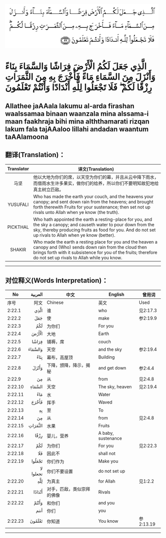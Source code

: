 ![002:022](images/002_022.gif)

#  الَّذِي جَعَلَ لَكُمُ الْأَرْضَ فِرَاشًا وَالسَّمَاءَ بِنَاءً وَأَنْزَلَ مِنَ السَّمَاءِ مَاءً فَأَخْرَجَ بِهِ مِنَ الثَّمَرَاتِ رِزْقًا لَكُمْ ۖ فَلَا تَجْعَلُوا لِلَّهِ أَنْدَادًا وَأَنْتُمْ تَعْلَمُونَ 

## Allathee jaAAala lakumu al-arda firashan waalssamaa binaan waanzala mina alssama-i maan faakhraja bihi mina alththamarati rizqan lakum fala tajAAaloo lillahi andadan waantum taAAlamoona

## 翻译(Translation)：

| Translator | 译文(Translation)                                            |
|:----------:| ------------------------------------------------------------ |
| 马坚       | 他以大地为你们的席，以天空为你们的幕，并且从云中降下雨水，而借雨水生许多果实，做你们的给养，所以你们不要明知故犯地给真主树立匹敌。 |
| YUSUFALI   | Who has made the earth your couch, and the heavens your canopy; and sent down rain from the heavens; and brought forth therewith Fruits for your sustenance; then set not up rivals unto Allah when ye know (the truth). |
| PICKTHAL   | Who hath appointed the earth a resting-place for you, and the sky a canopy; and causeth water to pour down from the sky, thereby producing fruits as food for you. And do not set up rivals to Allah when ye know (better). |
| SHAKIR     | Who made the earth a resting place for you and the heaven a canopy and (Who) sends down rain from the cloud then brings forth with it subsistence for you of the fruits; therefore do not set up rivals to Allah while you know. |

---

## 对位释义(Words Interpretation)：

| No      |   العربية | 中文                       | English            | 曾用词    |
| ------- | --------: | -------------------------- | ------------------ | --------- |
| 序号    |      阿文 | Chinese                    | 英文               | Used      |
| 2:22.1  |      الَّذِي | 谁                         | who                | 见2:17.3  |
| 2:22.2  |       جَعَلَ | 使                         | make               | 参2:19.9  |
| 2:22.3  |       لَكُمُ | 为你们                     | For you            |           |
| 2:22.4  |     الْأَرْضَ | 大地                       | Earth              |           |
| 2:22.5  |     فِرَاشًا | 铺褥，席                   | couch              |           |
| 2:22.6  |   وَالسَّمَاءَ | 天空                       | and the sky        | 参2:19.4  |
| 2:22.7  |      بِنَاءً | 幕布，高屋顶               | Building           |           |
| 2:22.8  |     وَأَنْزَلَ | 下降，颁降，降示，揭秘     | and get down       | 参2:4.4   |
| 2:22.9  |        مِنَ | 从                         | from               | 见2:4.8   |
| 2:22.10 |    السَّمَاءِ | 天空                       | The sky, heaven    | 见2:19.4  |
| 2:22.11 |       مَاءً | 水                         | Water              |           |
| 2:22.12 |     فَأَخْرَجَ | 挥手                       | Waved              |           |
| 2:22.13 |        بِهِ | 至                         | To                 |           |
| 2:22.14 |        مِنَ | 从                         | from               | 见2:4.8   |
| 2:22.15 |   الثَّمَرَاتِ | 水果                       | Fruits             |           |
| 2:22.16 |      رِزْقًا | 婴儿，营养                 | A baby, sustenance |           |
| 2:22.17 |       لَكُمْ | 为你们                     | For you            | 见2:22.3  |
| 2:22.18 |       فَلَا | 因此不                     | shall not          |           |
| 2:22.19 |    تَجْعَلُوا | 你们作为                   | Make you           |           |
|         | لا تجعلوا | 你们不要设置               | do not set up      |           |
| 2:22.20 |       لِلَّهِ | 为真主                     | for Allah          | 见1:2.2   |
| 2:22.21 |    أَنْدَادًا | 对手，匹敌，类似崇拜的佛像 | Rivals             |           |
| 2:22.22 |     وَأَنْتُمْ | 和你们                     | and you            |           |
|         |      أنتم | 你们                       | you                |           |
| 2:22.23 |    تَعْلَمُونَ | 你知道                     | You know           | 参2:13.19 |

---

